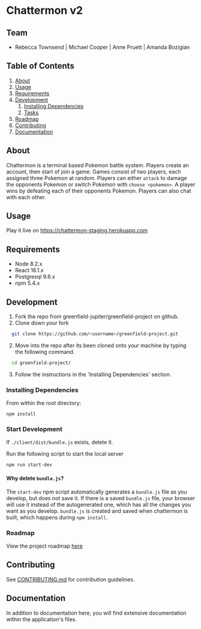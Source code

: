 # Chattermon v2

## Team

  - Rebecca Townsend | Michael Cooper | Anne Pruett | Amanda Bozigian

## Table of Contents

1. [About](#about)
1. [Usage](#usage)
1. [Requirements](#requirements)
1. [Development](#development)
    1. [Installing Dependencies](#installing-dependencies)
    1. [Tasks](#tasks)
1. [Roadmap](#roadmap)
1. [Contributing](#contributing)
1. [Documentation](#documentation)

## About
Chattermon is a terminal based Pokemon battle system. Players create an account, then start of join a game. Games consist of two players, each assigned three Pokemon at random. Players can either `attack` to damage the opponents Pokemon or switch Pokemon with `choose <pokemon>`. A player wins by defeating each of their opponents Pokemon. Players can also chat with each other.

## Usage

Play it live on https://chattermon-staging.herokuapp.com

## Requirements

- Node 8.2.x
- React 16.1.x
- Postgresql 9.6.x
- npm 5.4.x

## Development

1. Fork the repo from greenfield-jupiter/greenfield-project on github.
2. Clone down your fork
  ```sh
    git clone https://github.com/<username>/greenfield-project.git
  ```
2. Move into the repo after its been cloned onto your machine by typing the following command.
  ```sh
    cd greenfield-project/
  ```
3. Follow the instructions in the 'Installing Dependencies' section.

### Installing Dependencies

From within the root directory:

```
npm install
```
### Start Development

If `./client/dist/bundle.js` exists, delete it.

Run the following script to start the local server
```
npm run start-dev
```

#### Why delete `bundle.js`?

The `start-dev` npm script automatically generates a `bundle.js` file as you develop, but does not save it. If there is a saved `bundle.js` file, your browser will use it instead of the autogenerated one, which has all the changes you want as you develop. `bundle.js` is created and saved when chattermon is built, which happens during `npm install`.

### Roadmap

View the project roadmap [here](https://docs.google.com/document/d/1cdVM25fZtM5FbvYwwBRCHvTYupI5Z7EcVNIZzA4A5s8/edit)


## Contributing

See [CONTRIBUTING.md](CONTRIBUTING.md) for contribution guidelines.

## Documentation

In addition to documentation here, you will find extensive documentation within the application's files.
